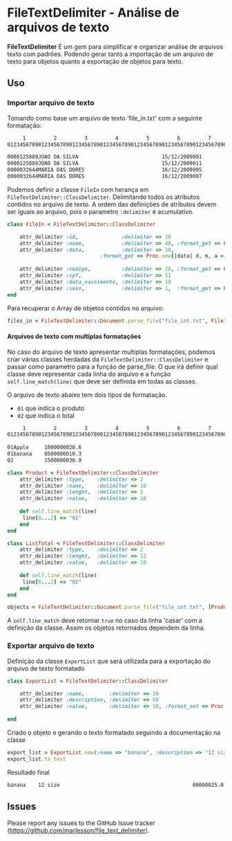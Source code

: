# FileTextDelimiter - Análise de arquivos de texto

**FileTextDelimiter** É um gem para simplificar e organizar análise de arquivos texto com padrões. 
Podendo gerar tanto a importação de um arquivo de texto para objetos quanto a exportação de objetos para texto.


## Uso

### Importar arquivo de texto

Tomando como base um arquivo de texto 'file_in.txt' com a seguinte formatação:

```txt
     1         2         3         4         5         6         7         8         9        10        11
0123456789012345678901234567890123456789012345678901234567890123456789012345678901234567890123456789012345

0000125889JOAO DA SILVA                           15/12/2009001                 1404417060613/02/1949M
0000125889JOAO DA SILVA                           15/12/2009011                 1404417060613/02/1949M
0000032644MARIA DAS DORES                         16/12/2009005                 4850527701525/10/1967F
0000032644MARIA DAS DORES                         16/12/2009007                 4850527701525/10/1967F
```

Podemos definir a classe `FileIn` com herança em `FileTextDelimiter::ClassDelimiter`. Delimitando todos os atributos contidos
no arquivo de texto. A ordem das definições de atributos devem ser iguais ao arquivo, pois o parametro `:delimiter` é 
acumulativo.

```ruby
class FileIn < FileTextDelimiter::ClassDelimiter

    attr_delimiter :id,              :delimiter => 10
    attr_delimiter :nome,            :delimiter => 40, :format_get => Proc.new{|n| n.strip}
    attr_delimiter :data,            :delimiter => 10, 
                              :format_get => Proc.new{|data| d, m, a = data.split("/"); Time.local(a,m,d)}
                                     
    attr_delimiter :codigo,          :delimiter => 20, :format_get => Proc.new{|n| n.strip}
    attr_delimiter :cpf,             :delimiter => 11
    attr_delimiter :data_nascimento, :delimiter => 10
    attr_delimiter :sexo,            :delimiter => 1,  :format_get => Proc.new{|s| (s == "M") ? 1 : 2} 
end
```

Para recuperar o Array de objetos contidos no arquivo:

```ruby
files_in = FileTextDelimiter::Document.parse_file("file_int.txt", FileIn)
```

#### Arquivos de texto com multiplas formatações

No caso do arquivo de texto apresentar multiplas formatações, podemos criar várias classes herdadas da 
`FileTextDelimiter::ClassDelimiter` e passar como parametro para a função de parse_file.
O que irá definir qual classe deve representar cada linha do arquivo e a função `self.line_match(line)` que deve ser definida
em todas as classes.

O arquivo de texto abaixo tem dois tipos de formatação.

* `01` que indica o produto
* `02` que indica o total


```txt
     1         2         3         4         5         6         7         8         9        10        11
0123456789012345678901234567890123456789012345678901234567890123456789012345678901234567890123456789012345
                        
01Apple     1000000020.6
01banana    0500000010.3
02          1500000030.9
```

```ruby
class Product < FileTextDelimiter::ClassDelimiter
    attr_delimiter :type,    :delimiter => 2
    attr_delimiter :name,    :delimiter => 10
    attr_delimiter :lenght,  :delimiter => 2
    attr_delimiter :value,   :delimiter => 10
    
    def self.line_match(line)
     line[0...2] == "01"
    end
end

class ListTotal < FileTextDelimiter::ClassDelimiter
    attr_delimiter :type,    :delimiter => 2
    attr_delimiter :lenght,  :delimiter => 12
    attr_delimiter :value,   :delimiter => 10
    
    def self.line_match(line)
     line[0...2] == "02"
    end
end

objects = FileTextDelimiter::Document.parse_file("file_int.txt", [Product, ListTotal])

```

A `self.line_match` deve retornar `true` no caso da linha 'casar' com a definição da classe. Assim os objetos retornados 
dependem da linha.

### Exportar arquivo de texto

Definição da classe `ExportList` que será utilizada para a exportação do arquivo de texto formatado

```ruby
class ExportList < FileTextDelimiter::ClassDelimiter

    attr_delimiter :name,        :delimiter => 10
    attr_delimiter :description, :delimiter => 50
    attr_delimiter :value,       :delimiter => 10, :format_set => Proc.new{|v| v.to_s.rjust(10,"0")}
    
end
```
Criado o objeto e gerando o texto formatado seguindo a documentação na classe

```ruby
export_list = ExportList.new(:name => "banana", :description => "12 size", :value => 25.0)
export_list.to_text
```

Resultado final 

```txt
banana    12 size                                           00000025.0
```

## Issues

Please report any issues to the GitHub Issue tracker (https://github.com/marlesson/file_text_delimiter).